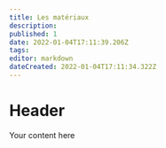 ```yaml
---
title: Les matériaux
description: 
published: 1
date: 2022-01-04T17:11:39.206Z
tags: 
editor: markdown
dateCreated: 2022-01-04T17:11:34.322Z
---
```


# Header
Your content here